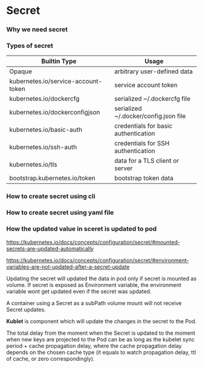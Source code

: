 # Secret

### Why we need secret

### Types of secret
|Builtin Type|Usage|
|----|-----|
|Opaque| 	arbitrary user-defined data|
|kubernetes.io/service-account-token| 	service account token|
|kubernetes.io/dockercfg| 	serialized ~/.dockercfg file|
|kubernetes.io/dockerconfigjson| 	serialized ~/.docker/config.json file|
|kubernetes.io/basic-auth| 	credentials for basic authentication|
|kubernetes.io/ssh-auth| 	credentials for SSH authentication|
|kubernetes.io/tls| 	data for a TLS client or server|
|bootstrap.kubernetes.io/token| bootstrap token data|
### How to create secret using cli

### How to create secret using yaml file

### How the updated value in sceret is updated to pod
https://kubernetes.io/docs/concepts/configuration/secret/#mounted-secrets-are-updated-automatically

https://kubernetes.io/docs/concepts/configuration/secret/#environment-variables-are-not-updated-after-a-secret-update

Updating the secret will updated the data in pod only if secret is mounted as volume. If secret is exposed as Environment variable, the environment variable wont get updated even if the secret was updated.

A container using a Secret as a subPath volume mount will not receive Secret updates.

**Kublet** is component which will update the changes in the secret to the Pod. 

The total delay from the moment when the Secret is updated to the moment when new keys are projected to the Pod can be as long as the kubelet sync period + cache propagation delay, where the cache propagation delay depends on the chosen cache type (it equals to watch propagation delay, ttl of cache, or zero correspondingly).

